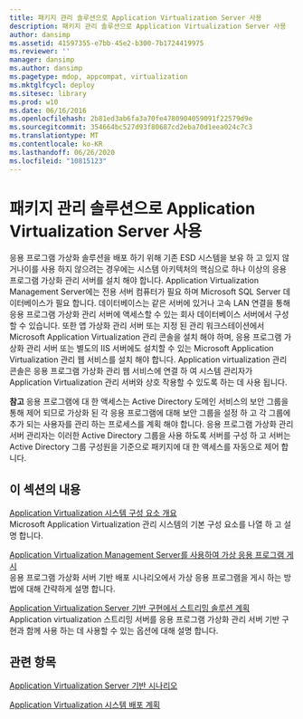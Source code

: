 ```yaml
---
title: 패키지 관리 솔루션으로 Application Virtualization Server 사용
description: 패키지 관리 솔루션으로 Application Virtualization Server 사용
author: dansimp
ms.assetid: 41597355-e7bb-45e2-b300-7b1724419975
ms.reviewer: ''
manager: dansimp
ms.author: dansimp
ms.pagetype: mdop, appcompat, virtualization
ms.mktglfcycl: deploy
ms.sitesec: library
ms.prod: w10
ms.date: 06/16/2016
ms.openlocfilehash: 2b81ed3ab6fa3a70fe4780904059091f22579d9e
ms.sourcegitcommit: 354664bc527d93f80687cd2eba70d1eea024c7c3
ms.translationtype: MT
ms.contentlocale: ko-KR
ms.lasthandoff: 06/26/2020
ms.locfileid: "10815123"
---
```

# 패키지 관리 솔루션으로 Application Virtualization Server 사용


응용 프로그램 가상화 솔루션을 배포 하기 위해 기존 ESD 시스템을 보유 하 고 있지 않거나이를 사용 하지 않으려는 경우에는 시스템 아키텍처의 핵심으로 하나 이상의 응용 프로그램 가상화 관리 서버를 설치 해야 합니다. Application Virtualization Management Server에는 전용 서버 컴퓨터가 필요 하며 Microsoft SQL Server 데이터베이스가 필요 합니다. 데이터베이스는 같은 서버에 있거나 고속 LAN 연결을 통해 응용 프로그램 가상화 관리 서버에 액세스할 수 있는 회사 데이터베이스 서버에서 구성할 수 있습니다. 또한 앱 가상화 관리 서버 또는 지정 된 관리 워크스테이션에서 Microsoft Application Virtualization 관리 콘솔을 설치 해야 하며, 응용 프로그램 가상화 관리 서버 또는 별도의 IIS 서버에도 설치할 수 있는 Microsoft Application Virtualization 관리 웹 서비스를 설치 해야 합니다. Application virtualization 관리 콘솔은 응용 프로그램 가상화 관리 웹 서비스에 연결 하 여 시스템 관리자가 Application Virtualization 관리 서버와 상호 작용할 수 있도록 하는 데 사용 됩니다.

**참고**  응용 프로그램에 대 한 액세스는 Active Directory 도메인 서비스의 보안 그룹을 통해 제어 되므로 가상화 된 각 응용 프로그램에 대해 보안 그룹을 설정 하 고 각 그룹에 추가 되는 사용자를 관리 하는 프로세스를 계획 해야 합니다. 응용 프로그램 가상화 관리 서버 관리자는 이러한 Active Directory 그룹을 사용 하도록 서버를 구성 하 고 서버는 Active Directory 그룹 구성원을 기준으로 패키지에 대 한 액세스를 자동으로 제어 합니다.

 

## 이 섹션의 내용


<a href="" id="overview-of-the-application-virtualization-system-components"></a>[Application Virtualization 시스템 구성 요소 개요](overview-of-the-application-virtualization-system-components.md)  
Microsoft Application Virtualization 관리 시스템의 기본 구성 요소를 나열 하 고 설명 합니다.

<a href="" id="publishing-virtual-applications-using-application-virtualization-management-servers"></a>[Application Virtualization Management Server를 사용하여 가상 응용 프로그램 게시](publishing-virtual-applications-using-application-virtualization-management-servers.md)  
응용 프로그램 가상화 서버 기반 배포 시나리오에서 가상 응용 프로그램을 게시 하는 방법에 대해 간략하게 설명 합니다.

<a href="" id="planning-your-streaming-solution-in-an-application-virtualization-server-based-implementation"></a>[Application Virtualization Server 기반 구현에서 스트리밍 솔루션 계획](planning-your-streaming-solution-in-an-application-virtualization-server-based-implementation.md)  
Application virtualization 스트리밍 서버를 응용 프로그램 가상화 관리 서버 기반 구현과 함께 사용 하는 데 사용할 수 있는 옵션에 대해 설명 합니다.

## 관련 항목


[Application Virtualization Server 기반 시나리오](application-virtualization-server-based-scenario.md)

[Application Virtualization 시스템 배포 계획](planning-for-application-virtualization-system-deployment.md)

 

 





